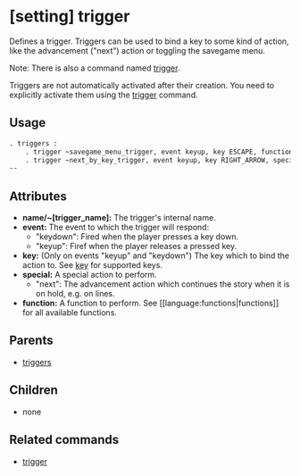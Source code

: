 
# [setting] trigger

Defines a trigger. Triggers can be used to bind a key to some kind of action, like the
advancement ("next") action or toggling the savegame menu.

Note: There is also a command named [trigger](trigger_command.md).

Triggers are not automatically activated after their creation. You need to explicitly activate
them using the [trigger](trigger_command.md) command.


## Usage

```xml
. triggers :
    . trigger ~savegame_menu_trigger, event keyup, key ESCAPE, function savegames
    . trigger ~next_by_key_trigger, event keyup, key RIGHT_ARROW, special next
--
```


## Attributes

 * **name/~[trigger_name]:** The trigger's internal name.
 * **event:** The event to which the trigger will respond:
   * "keydown": Fired when the player presses a key down.
   * "keyup": Firef when the player releases a pressed key.
 * **key:** (Only on events "keyup" and "keydown") The key which to bind the action to.
   See [key](key_attribute.md) for supported keys.
 * **special:** A special action to perform.
   * "next": The advancement action which continues the story when it is on hold, e.g. on lines.
 * **function:** A function to perform. See [[language:functions|functions]] for all available functions.


## Parents

 * [triggers](triggers.md)


## Children

 * none


## Related commands

 * [trigger](trigger_command.md)
